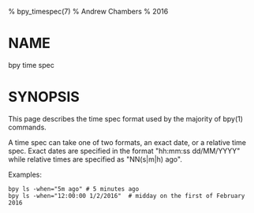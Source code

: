 % bpy_timespec(7)
% Andrew Chambers
% 2016

# NAME

bpy time spec

# SYNOPSIS

This page describes the time spec format used by the majority of bpy(1) commands.

A time spec can take one of two formats, an exact date, or a relative time spec.
Exact dates are specified in the format "hh:mm:ss dd/MM/YYYY" while relative times
are specified as "NN(s|m|h) ago". 

Examples:

```
bpy ls -when="5m ago" # 5 minutes ago
bpy ls -when="12:00:00 1/2/2016"  # midday on the first of February 2016
```